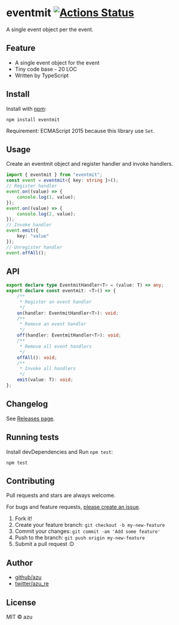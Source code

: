 # eventmit [![Actions Status](https://github.com/azu/eventmit/workflows/test/badge.svg)](https://github.com/azu/eventmit/actions?query=workflow%3A"test")

A single event object per the event.

## Feature

- A single event object for the event
- Tiny code base - 20 LOC
- Written by TypeScript

## Install

Install with [npm](https://www.npmjs.com/):

    npm install eventmit

Requirement: ECMAScript 2015 because this library use `Set`.

## Usage

Create an eventmit object and register handler and invoke handlers.

```ts
import { eventmit } from "eventmit";
const event = eventmit<{ key: string }>();
// Register handler
event.on((value) => {
    console.log(1, value);
});
event.on((value) => {
    console.log(2, value);
});
// Invoke handler
event.emit({
    key: "value"
});
// Unregister handler
event.offAll();
```

## API

```ts
export declare type EventmitHandler<T> = (value: T) => any;
export declare const eventmit: <T>() => {
    /**
     * Register an event handler
     */
    on(handler: EventmitHandler<T>): void;
    /**
     * Remove an event handler
     */
    off(handler: EventmitHandler<T>): void;
    /**
     * Remove all event handlers
     */
    offAll(): void;
    /**
     * Invoke all handlers
     */
    emit(value: T): void;
};
```

## Changelog

See [Releases page](https://github.com/azu/eventmit/releases).

## Running tests

Install devDependencies and Run `npm test`:

    npm test

## Contributing

Pull requests and stars are always welcome.

For bugs and feature requests, [please create an issue](https://github.com/azu/eventmit/issues).

1. Fork it!
2. Create your feature branch: `git checkout -b my-new-feature`
3. Commit your changes: `git commit -am 'Add some feature'`
4. Push to the branch: `git push origin my-new-feature`
5. Submit a pull request :D

## Author

- [github/azu](https://github.com/azu)
- [twitter/azu_re](https://twitter.com/azu_re)

## License

MIT © azu
